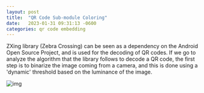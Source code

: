 ```yaml
---
layout: post
title:  "QR Code Sub-module Coloring"
date:   2023-01-31 09:31:13 -0600
categories: qr code embedding
---
```


ZXing library (Zebra Crossing) can be seen as a dependency on the Android Open Source Project, and is used for the decoding of QR codes. If we go to analyze the algorithm that the library follows to decode a QR code, the first step is to binarize the image coming from a camera, and this is done using a 'dynamic' threshold based on the luminance of the image.

![img](/assets/1.png)